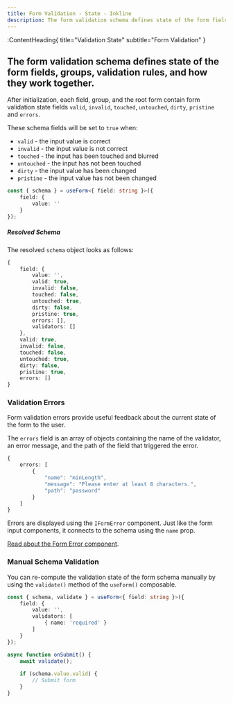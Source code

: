 ```yaml
---
title: Form Validation - State - Inkline
description: The form validation schema defines state of the form fields, groups, validation rules, and how they work together.
---
```


:ContentHeading{ title="Validation State" subtitle="Form Validation" }
## The form validation schema defines state of the form fields, groups, validation rules, and how they work together.

After initialization, each field, group, and the root form contain form validation state fields `valid`, `invalid`, `touched`, `untouched`, `dirty`, `pristine` and `errors`. 

These schema fields will be set to `true` when:

- `valid` - the input value is correct
- `invalid` - the input value is not correct
- `touched` - the input has been touched and blurred
- `untouched` - the input has not been touched
- `dirty` - the input value has been changed
- `pristine` - the input value has not been changed

```ts
const { schema } = useForm<{ field: string }>({
    field: {
        value: ''
    }
});
```

##### Resolved Schema
The resolved `schema` object looks as follows:

```ts
{
    field: {
        value: '',
        valid: true,
        invalid: false,
        touched: false,
        untouched: true,
        dirty: false,
        pristine: true,
        errors: [],
        validators: []
    },
    valid: true,
    invalid: false,
    touched: false,
    untouched: true,
    dirty: false,
    pristine: true,
    errors: []
}
```

### Validation Errors
Form validation errors provide useful feedback about the current state of the form to the user. 

The `errors` field is an array of objects containing the name of the validator, an error message, and the path of the field that triggered the error.

```ts
{
    errors: [
        {
            "name": "minLength",
            "message": "Please enter at least 8 characters.",
            "path": "password"
        }
    ]
}
```

Errors are displayed using the `IFormError` component. Just like the form input components, it connects to the schema using the `name` prop. 

[Read about the Form Error component](/docs/forms/components/form-error).

### Manual Schema Validation 
You can re-compute the validation state of the form schema manually by using the `validate()` method of the `useForm()` composable.

```ts
const { schema, validate } = useForm<{ field: string }>({
    field: {
        value: '',
        validators: [
            { name: 'required' }
        ]
    }
});

async function onSubmit() {
    await validate();
    
    if (schema.value.valid) {
        // Submit form
    }
}
```
